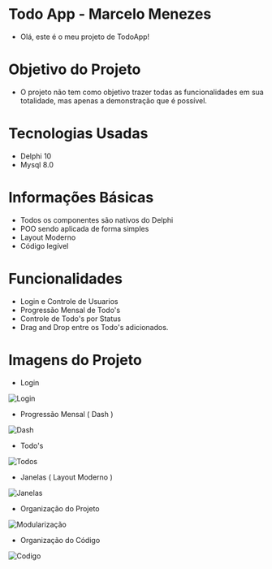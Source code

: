 # Todo App - Marcelo Menezes
- Olá, este é o meu projeto de TodoApp!

# Objetivo do Projeto
- O projeto não tem como objetivo trazer todas as funcionalidades em sua totalidade, mas apenas a demonstração que é possível.

# Tecnologias Usadas
- Delphi 10
- Mysql 8.0

# Informações Básicas
- Todos os componentes são nativos do Delphi
- POO sendo aplicada de forma simples
- Layout Moderno
- Código legível

# Funcionalidades
- Login e Controle de Usuarios
- Progressão Mensal de Todo's
- Controle de Todo's por Status
- Drag and Drop entre os Todo's adicionados.

# Imagens do Projeto
 - Login
 
![Login](https://user-images.githubusercontent.com/92896461/212439999-ef4e2b5c-35d9-4a43-a292-b1c373fc2a31.png)

- Progressão Mensal ( Dash )

![Dash](https://user-images.githubusercontent.com/92896461/212440053-eef67715-04a4-4773-a70f-5663678b1f0f.png)

- Todo's

![Todos](https://user-images.githubusercontent.com/92896461/212440136-a316bf7b-b5f1-4701-aba4-57d1f627863d.png)

- Janelas ( Layout Moderno )

![Janelas](https://user-images.githubusercontent.com/92896461/212440098-1f1390f7-4af0-400d-b7f9-c55b347d891b.png)

- Organização do Projeto

![Modularização](https://user-images.githubusercontent.com/92896461/212440179-73ab838a-7fe1-4346-8060-ed3cb79d6ea4.png)

- Organização do Código

![Codigo](https://user-images.githubusercontent.com/92896461/212440215-a82acc33-c07c-4941-9fae-5b2cac92fb77.png)



